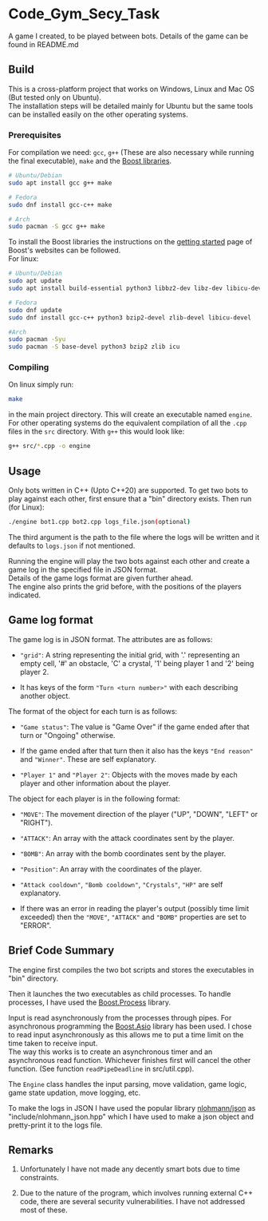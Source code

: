 # Code_Gym_Secy_Task
A game I created, to be played between bots. Details of the game can be found in README.md

## Build
This is a cross-platform project that works on Windows, Linux and Mac OS (But tested only on Ubuntu).  
The installation steps will be detailed mainly for Ubuntu but the same tools can be installed easily on the other operating systems.

### Prerequisites
For compilation we need: `gcc`, `g++` (These are also necessary while running the final executable), `make` and the [Boost libraries](https://www.boost.org/).

```bash
# Ubuntu/Debian
sudo apt install gcc g++ make

# Fedora
sudo dnf install gcc-c++ make

# Arch
sudo pacman -S gcc g++ make
```

To install the Boost libraries the instructions on the [getting started](https://www.boost.org/doc/user-guide/getting-started.html) page of Boost's websites can be followed.  
For linux:
```bash
# Ubuntu/Debian
sudo apt update
sudo apt install build-essential python3 libbz2-dev libz-dev libicu-dev

# Fedora
sudo dnf update
sudo dnf install gcc-c++ python3 bzip2-devel zlib-devel libicu-devel

#Arch
sudo pacman -Syu
sudo pacman -S base-devel python3 bzip2 zlib icu
```

### Compiling
On linux simply run:
```bash
make
```
in the main project directory. This will create an executable named `engine`.  
For other operating systems do the equivalent compilation of all the `.cpp` files in the `src` directory. With `g++` this would look like:
```bash
g++ src/*.cpp -o engine
```

## Usage
Only bots written in C++ (Upto C++20) are supported. To get two bots to play against each other, first ensure that a "bin" directory exists. Then run (for Linux):
```bash
./engine bot1.cpp bot2.cpp logs_file.json(optional)
```
The third argument is the path to the file where the logs will be written and it defaults to `logs.json` if not mentioned.

Running the engine will play the two bots against each other and create a game log in the specified file in JSON format.  
Details of the game logs format are given further ahead.  
The engine also prints the grid before, with the positions of the players indicated.

## Game log format
The game log is in JSON format. The attributes are as follows:

* `"grid"`: A string representing the initial grid, with '.' representing an empty cell, '#' an obstacle, 'C' a crystal, '1' being player 1 and '2' being player 2.

* It has keys of the form `"Turn <turn number>"` with each describing another object.

The format of the object for each turn is as follows:

* `"Game status"`: The value is "Game Over" if the game ended after that turn or "Ongoing" otherwise.

* If the game ended after that turn then it also has the keys `"End reason"` and `"Winner"`. These are self explanatory.

* `"Player 1"` and `"Player 2"`: Objects with the moves made by each player and other information about the player.

The object for each player is in the following format:

* `"MOVE"`: The movement direction of the player ("UP", "DOWN", "LEFT" or "RIGHT").

* `"ATTACK"`: An array with the attack coordinates sent by the player.

* `"BOMB"`: An array with the bomb coordinates sent by the player.

* `"Position"`: An array with the coordinates of the player.

* `"Attack cooldown"`, `"Bomb cooldown"`, `"Crystals"`, `"HP"` are self explanatory.

* If there was an error in reading the player's output (possibly time limit exceeded) then the `"MOVE"`, `"ATTACK"` and `"BOMB"` properties are set to "ERROR".

## Brief Code Summary
The engine first compiles the two bot scripts and stores the executables in "bin" directory.

Then it launches the two executables as child processes. To handle processes, I have used the [Boost.Process](https://www.boost.org/library/latest/process/) library.

Input is read asynchronously from the processes through pipes. For asynchronous programming the [Boost.Asio](https://www.boost.org/library/latest/asio/) library has been used. I chose to read input asynchronously as this allows me to put a time limit on the time taken to receive input.  
The way this works is to create an asynchronous timer and an asynchronous read function. Whichever finishes first will cancel the other function. (See function `readPipeDeadline` in src/util.cpp).

The `Engine` class handles the input parsing, move validation, game logic, game state updation, move logging, etc.

To make the logs in JSON I have used the popular library [nlohmann/json](https://github.com/nlohmann/json) as "include/nlohmann_json.hpp" which I have used to make a json object and pretty-print it to the logs file.

## Remarks
1. Unfortunately I have not made any decently smart bots due to time constraints.

2. Due to the nature of the program, which involves running external C++ code, there are several security vulnerabilities. I have not addressed most of these.